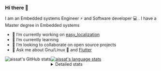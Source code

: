 ### Hi there 👋

I am an Embedded systems Engineer ⚡️ and Software developer 💻 . I have a Master degree in Embedded systems
- 🔭 I’m currently working on [easy_localization](https://pub.dev/packages/easy_localization)
- 🌱 I’m currently learning 
- 👯 I’m looking to collaborate on open source projects
- 💬 Ask me about  Gnu/Linux 🐧 and [Flutter](https://flutter.dev) 

<a href="https://profile-summary-for-github.com/user/aissat">
  <img align="left" height="170px" src="https://github-readme-stats.vercel.app/api?username=aissat&show_icons=true&line_height=27&count_private=true&include_all_commits=true" alt="aissat's GitHub stats"/>
  <img src="https://github-readme-stats.vercel.app/api/top-langs/?username=aissat&hide_langs_below=5&layout=compact" alt="aissat's language stats"/>
</a>

<details>
<summary>Detailed stats</summary>
 

### 🧐 Waka Stats

<!--START_SECTION:waka-->
![Profile Views](http://img.shields.io/badge/Profile%20Views-0-blue)

![Lines of code](https://img.shields.io/badge/From%20Hello%20World%20I%27ve%20Written-353486%20lines%20of%20code-blue)

**🐱 My Github Data** 

> 🏆 382 Contributions in the Year 2021
 > 
> 📦 43.9 kB Used in Github's Storage 
 > 
> 💼 Opted to Hire
 > 
> 📜 145 Public Repositories 
 > 
> 🔑 14 Private Repositories  
 > 
**I'm a Night 🦉** 

```text
🌞 Morning    17 commits     ░░░░░░░░░░░░░░░░░░░░░░░░░   2.95% 
🌆 Daytime    71 commits     ███░░░░░░░░░░░░░░░░░░░░░░   12.31% 
🌃 Evening    254 commits    ███████████░░░░░░░░░░░░░░   44.02% 
🌙 Night      235 commits    ██████████░░░░░░░░░░░░░░░   40.73%

```
📅 **I'm Most Productive on Tuesday** 

```text
Monday       41 commits     █░░░░░░░░░░░░░░░░░░░░░░░░   7.11% 
Tuesday      138 commits    ██████░░░░░░░░░░░░░░░░░░░   23.92% 
Wednesday    88 commits     ███░░░░░░░░░░░░░░░░░░░░░░   15.25% 
Thursday     57 commits     ██░░░░░░░░░░░░░░░░░░░░░░░   9.88% 
Friday       90 commits     ████░░░░░░░░░░░░░░░░░░░░░   15.6% 
Saturday     99 commits     ████░░░░░░░░░░░░░░░░░░░░░   17.16% 
Sunday       64 commits     ██░░░░░░░░░░░░░░░░░░░░░░░   11.09%

```


📊 **This Week I Spent My Time On** 

```text
⌚︎ Time Zone: Africa/Algiers

💬 Programming Languages: 
YAML                     11 hrs 21 mins      ██████████████░░░░░░░░░░░   56.85% 
Other                    6 hrs 28 mins       ████████░░░░░░░░░░░░░░░░░   32.38% 
Objective-C              1 hr 1 min          █░░░░░░░░░░░░░░░░░░░░░░░░   5.1% 
Cheetah                  27 mins             ░░░░░░░░░░░░░░░░░░░░░░░░░   2.3% 
Bash                     23 mins             ░░░░░░░░░░░░░░░░░░░░░░░░░   1.93%

🔥 Editors: 
VS Code                  19 hrs 58 mins      █████████████████████████   100.0%

💻 Operating System: 
Linux                    16 hrs 30 mins      ████████████████████░░░░░   82.6% 
Mac                      3 hrs 28 mins       ████░░░░░░░░░░░░░░░░░░░░░   17.4%

```

**I Mostly Code in Dart** 

```text
Dart                     19 repos            ████████░░░░░░░░░░░░░░░░░   35.19% 
TypeScript               5 repos             ██░░░░░░░░░░░░░░░░░░░░░░░   9.26% 
PHP                      4 repos             █░░░░░░░░░░░░░░░░░░░░░░░░   7.41% 
Vala                     4 repos             █░░░░░░░░░░░░░░░░░░░░░░░░   7.41% 
Shell                    4 repos             █░░░░░░░░░░░░░░░░░░░░░░░░   7.41%

```


**Timeline**

![Chart not found](https://raw.githubusercontent.com/aissat/aissat/master/charts/bar_graph.png) 


 Last Updated on 03/09/2021
<!--END_SECTION:waka-->

</details>

